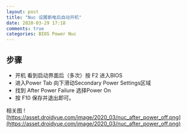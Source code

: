 ```yaml
---
layout: post
title: "Nuc 设置断电后自动开机"
date: 2020-03-29 17:18
comments: true
categories: BIOS Power Nuc 
---
```


## 步骤
  * 开机 看到启动界面后（多次）按 F2 进入BIOS
  * 进入Power Tab  向下滑动Secondary Power Settings区域
  * 找到 After Power Failure 选择Power On
  * 按 F10 保存并退出即可。

<!--more-->

相关图
![https://asset.droidyue.com/image/2020_03/nuc_after_power_off.png](https://asset.droidyue.com/image/2020_03/nuc_after_power_off.png)
